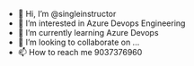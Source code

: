 - 👋 Hi, I’m @singleinstructor
- 👀 I’m interested in Azure Devops Engineering
- 🌱 I’m currently learning  Azure Devops 
- 💞️ I’m looking to collaborate on ...
- 📫 How to reach me 9037376960

<!---
singleinstructor/singleinstructor is a ✨ special ✨ repository because its `README.md` (this file) appears on your GitHub profile.
You can click the Preview link to take a look at your changes.
--->
